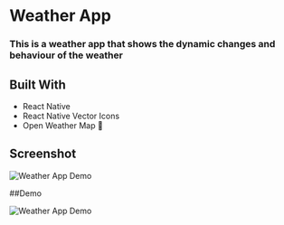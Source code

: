 # Weather App

### This is a weather app that shows the dynamic changes and behaviour of the weather

## Built With
* React Native
* React Native Vector Icons
* Open Weather Map :hammer:

## Screenshot 

![Weather App Demo](https://user-images.githubusercontent.com/63000172/102395738-734ce280-3fd3-11eb-9e4e-27a3de0e1aec.jpg)

##Demo

![Weather App Demo](https://user-images.githubusercontent.com/63000172/102398786-a3968000-3fd7-11eb-8409-b5161f1ecc18.gif)

